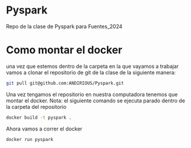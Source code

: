 # Pyspark
Repo de la clase de Pyspark para Fuentes_2024 

# Como montar el docker

una vez que estemos dentro de la carpeta en la que vayamos a trabajar vamos a clonar el repositorio de git de la clase de la siguiente manera: 

```bash
git pull git@github.com:ANDIRIOUS/Pyspark.git
```


Una vez tengamos el repositorio en nuestra computadora tenemos que montar el docker. 
Nota: el siguiente comando se ejecuta parado dentro de la carpeta del repositorio

```bash
docker build -t pyspark .
```
Ahora vamos a correr el docker

```bash
docker run pyspark
```

